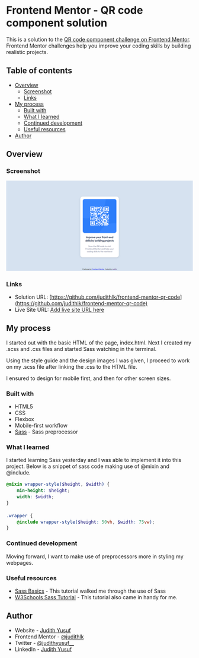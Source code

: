 # Frontend Mentor - QR code component solution

This is a solution to the [QR code component challenge on Frontend Mentor](https://www.frontendmentor.io/challenges/qr-code-component-iux_sIO_H). Frontend Mentor challenges help you improve your coding skills by building realistic projects. 

## Table of contents

- [Overview](#overview)
  - [Screenshot](#screenshot)
  - [Links](#links)
- [My process](#my-process)
  - [Built with](#built-with)
  - [What I learned](#what-i-learned)
  - [Continued development](#continued-development)
  - [Useful resources](#useful-resources)
- [Author](#author)


## Overview

### Screenshot

![](./images/judith%20qr-code%20desktop%20view.png)

### Links

- Solution URL: [https://github.com/judithlk/frontend-mentor-qr-code](https://github.com/judithlk/frontend-mentor-qr-code)
- Live Site URL: [Add live site URL here](https://your-live-site-url.com)

## My process

I started out with the basic HTML of the page, index.html. Next I created my .scss and .css files and started Sass watching in the terminal.

Using the style guide and the design images I was given, I proceed to work on my .scss file after linking the .css to the HTML file.

I ensured to design for mobile first, and then for other screen sizes.

### Built with

- HTML5
- CSS 
- Flexbox
- Mobile-first workflow
- [Sass](https://www.sass-lang.com/) - Sass preprocessor


### What I learned

I started learning Sass yesterday and I was able to implement it into this project. Below is a snippet of sass code making use of @mixin and @include.

```scss
@mixin wrapper-style($height, $width) {
    min-height: $height;
    width: $width;
}

.wrapper {
    @include wrapper-style($height: 50vh, $width: 75vw);
}
```


### Continued development

Moving forward, I want to make use of preprocessors more in styling my webpages.


### Useful resources

- [Sass Basics](https://www.sass-lang.com/) - This tutorial walked me through the use of Sass
- [W3Schools Sass Tutorial](https://www.w3schools.com/sass/) - This tutorial also came in handy for me.


## Author

- Website - [Judith Yusuf](https://www.github.com/judithlk/)
- Frontend Mentor - [@judithlk](https://www.frontendmentor.io/profile/judithlk)
- Twitter - [@judithyusuf__](https://www.twitter.com/judithyusuf__)
- LinkedIn - [Judith Yusuf](https://www.linkedin.com/in/judith-yusuf-21u14n/)

